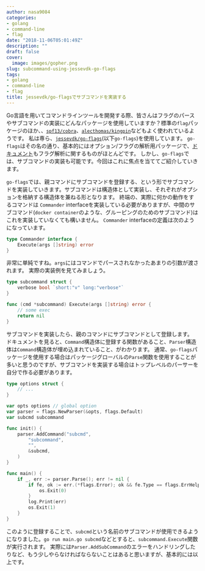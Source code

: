 ```yaml
---
author: nasa9084
categories:
- golang
- command-line
- flag
date: "2018-11-06T05:01:49Z"
description: ""
draft: false
cover:
  image: images/gopher.png
slug: subcommand-using-jessevdk-go-flags
tags:
- golang
- command-line
- flag
title: jessevdk/go-flagsでサブコマンドを実装する
---
```



Go言語を用いてコマンドラインツールを開発する際、皆さんはフラグのパースやサブコマンドの実装にどんなパッケージを使用していますか？標準の`flag`パッケージのほか、、[`spf13/cobra`](https://github.com/spf13/cobra)、[`alecthomas/kingpin`](https://github.com/alecthomas/kingpin)などもよく使われているようです。
私は専ら、[`jessevdk/go-flags`](https://github.com/jessevdk/go-flags)(以下`go-flags`)を使用しています。
`go-flags`はその名の通り、基本的にはオプション/フラグの解析用パッケージで、[ドキュメント](https://godoc.org/github.com/jessevdk/go-flags)もフラグ解析に関するものがほとんどです。
しかし、`go-flags`では、サブコマンドの実装も可能です。今回はこれに焦点を当ててご紹介していきます。

`go-flags`では、親コマンドにサブコマンドを登録する、という形でサブコマンドを実装していきます。サブコマンドは構造体として実装し、それぞれがオプションを格納する構造体を兼ねる形となります。
終端の、実際に何かの動作をするコマンドは `Commander` interfaceを実装している必要がありますが、中間のサブコマンド(`docker container`のような、グルーピングのためのサブコマンド)はこれを実装していなくても構いません。
`Commander` interfaceの定義は次のようになっています。

``` go
type Commander interface {
    Execute(args []string) error
}
```

非常に単純ですね。`args`にはコマンドでパースされなかったあまりの引数が渡されます。
実際の実装例を見てみましょう。


``` go
type subcommand struct {
    verbose bool `short:"v" long:"verbose"`
}

func (cmd *subcommand) Execute(args []string) error {
    // some exec
    return nil
}
```

サブコマンドを実装したら、親のコマンドにサブコマンドとして登録します。
ドキュメントを見ると、`Command`構造体に登録する関数があること、`Parser`構造体は`Command`構造体が埋め込まれていること、がわかります。
通常、`go-flags`パッケージを使用する場合はパッケージグローバルの`Parse`関数を使用することが多いと思うのですが、サブコマンドを実装する場合はトップレベルのパーサーを自分で作る必要があります。

``` go
type options struct {
    // ...
}

var opts options // global option
var parser = flags.NewParser(&opts, flags.Default)
var subcmd subcommand

func init() {
    parser.AddCommand("subcmd",
        "subcommand",
        "",
        &subcmd,
    )
}

func main() {
    if _, err := parser.Parse(); err != nil {
        if fe, ok := err.(*flags.Error); ok && fe.Type == flags.ErrHelp {
            os.Exit(0)
        }
        log.Print(err)
        os.Exit(1)
    }
}
```

このように登録することで、`subcmd`という名前のサブコマンドが使用できるようになりました。`go run main.go subcmd`などとすると、`subcommand.Execute`関数が実行されます。
実際には`Parser.AddSubCommand`のエラーをハンドリングしたりなど、もう少しやらなければならないことはあると思いますが、基本的には以上です。



